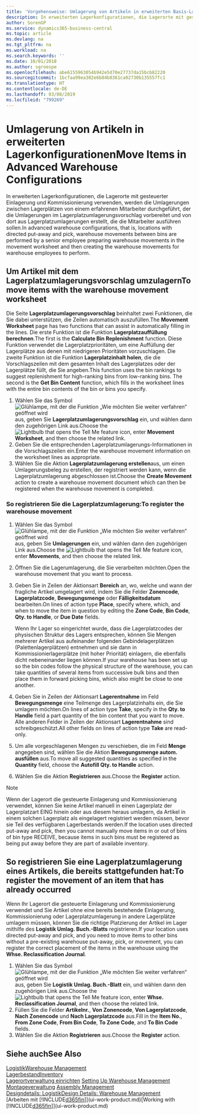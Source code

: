 ```yaml
---
title: 'Vorgehensweise: Umlagerung von Artikeln in erweiterten Basis-Lagerkonfigurationen | Microsoft Docs'
description: In erweiterten Lagerkonfigurationen, die Lagerorte mit gesteuerter Einlagerung und Kommissionierung verwenden, werden die Umlagerungen zwischen Lagerplätzen von einem erfahrenen Mitarbeiter durchgeführt, der die Umlagerungen im Lagerplatzumlagerungsvorschlag vorbereitet und von dort aus Lagerplatzumlagerungen erstellt, die die Mitarbeiter ausführen sollen.
author: SorenGP
ms.service: dynamics365-business-central
ms.topic: article
ms.devlang: na
ms.tgt_pltfrm: na
ms.workload: na
ms.search.keywords: ''
ms.date: 10/01/2018
ms.author: sgroespe
ms.openlocfilehash: abe6155963054b942e5d70e27737da15bcb82220
ms.sourcegitcommit: 1bcfaa99ea302e6b84b8361ca02730b135557fc1
ms.translationtype: HT
ms.contentlocale: de-DE
ms.lasthandoff: 03/08/2019
ms.locfileid: "799269"
---
```

# <a name="move-items-in-advanced-warehouse-configurations"></a><span data-ttu-id="e7587-103">Umlagerung von Artikeln in erweiterten Lagerkonfigurationen</span><span class="sxs-lookup"><span data-stu-id="e7587-103">Move Items in Advanced Warehouse Configurations</span></span>
<span data-ttu-id="e7587-104">In erweiterten Lagerkonfigurationen, die Lagerorte mit gesteuerter Einlagerung und Kommissionierung verwenden, werden die Umlagerungen zwischen Lagerplätzen von einem erfahrenen Mitarbeiter durchgeführt, der die Umlagerungen im Lagerplatzumlagerungsvorschlag vorbereitet und von dort aus Lagerplatzumlagerungen erstellt, die die Mitarbeiter ausführen sollen.</span><span class="sxs-lookup"><span data-stu-id="e7587-104">In advanced warehouse configurations, that is, locations with directed put-away and pick, warehouse movements between bins are performed by a senior employee preparing warehouse movements in the movement worksheet and then creating the warehouse movements for warehouse employees to perform.</span></span>  

## <a name="to-move-items-with-the-warehouse-movement-worksheet"></a><span data-ttu-id="e7587-105">Um Artikel mit dem Lagerplatzumlagerungsvorschlag umzulagern</span><span class="sxs-lookup"><span data-stu-id="e7587-105">To move items with the warehouse movement worksheet</span></span>
<span data-ttu-id="e7587-106">Die Seite **Lagerplatzumlagerungsvorschlag** beinhaltet zwei Funktionen, die Sie dabei unterstützen, die Zeilen automatisch auszufüllen.</span><span class="sxs-lookup"><span data-stu-id="e7587-106">The **Movement Worksheet** page has two functions that can assist in automatically filling in the lines.</span></span> <span data-ttu-id="e7587-107">Die erste Funktion ist die Funktion **Lagerplatzauffüllung berechnen**.</span><span class="sxs-lookup"><span data-stu-id="e7587-107">The first is the **Calculate Bin Replenishment** function.</span></span> <span data-ttu-id="e7587-108">Diese Funktion verwendet die Lagerplatzprioritäten, um eine Auffüllung der Lagerplätze aus denen mit niedrigeren Prioritäten vorzuschlagen. Die zweite Funktion ist die Funktion **Lagerplatzinhalt holen**, die die Vorschlagszeilen mit dem gesamten Inhalt des Lagerplatzes oder der Lagerplätze füllt, die Sie angeben.</span><span class="sxs-lookup"><span data-stu-id="e7587-108">This function uses the bin rankings to suggest replenishment for high-ranking bins from low-ranking bins. The second is the **Get Bin Content** function, which fills in the worksheet lines with the entire bin contents of the bin or bins you specify.</span></span>

1.  <span data-ttu-id="e7587-109">Wählen Sie das Symbol ![Glühlampe, mit der die Funktion „Wie möchten Sie weiter verfahren“ geöffnet wird](media/ui-search/search_small.png "Wie möchten Sie weiter verfahren?") aus, geben Sie **Lagerplatzumlagerungsvorschlag** ein, und wählen dann den zugehörigen Link aus.</span><span class="sxs-lookup"><span data-stu-id="e7587-109">Choose the ![Lightbulb that opens the Tell Me feature](media/ui-search/search_small.png "Tell me what you want to do") icon, enter **Movement Worksheet**, and then choose the related link.</span></span>  
2.  <span data-ttu-id="e7587-110">Geben Sie die entsprechenden Lagerplatzumlagerungs-Informationen in die Vorschlagszeilen ein.</span><span class="sxs-lookup"><span data-stu-id="e7587-110">Enter the warehouse movement information on the worksheet lines as appropriate.</span></span>  
3. <span data-ttu-id="e7587-111">Wählen Sie die Aktion **Lagerplatzumlagerung erstellen**aus, um einen Umlagerungsbeleg zu erstellen, der registriert werden kann, wenn die Lagerplatzumlagerung abgeschlossen ist.</span><span class="sxs-lookup"><span data-stu-id="e7587-111">Choose the **Create Movement** action to create a warehouse movement document which can then be registered when the warehouse movement is completed.</span></span>  

### <a name="to-register-the-warehouse-movement"></a><span data-ttu-id="e7587-112">So registrieren Sie die Lagerplatzumlagerung:</span><span class="sxs-lookup"><span data-stu-id="e7587-112">To register the warehouse movement</span></span>  
1.  <span data-ttu-id="e7587-113">Wählen Sie das Symbol ![Glühlampe, mit der die Funktion „Wie möchten Sie weiter verfahren“ geöffnet wird](media/ui-search/search_small.png "Wie möchten Sie weiter verfahren?") aus, geben Sie **Umlagerungen** ein, und wählen dann den zugehörigen Link aus.</span><span class="sxs-lookup"><span data-stu-id="e7587-113">Choose the ![Lightbulb that opens the Tell Me feature](media/ui-search/search_small.png "Tell me what you want to do") icon, enter **Movements**, and then choose the related link.</span></span>  
2.  <span data-ttu-id="e7587-114">Öffnen Sie die Lagerumlagerung, die Sie verarbeiten möchten.</span><span class="sxs-lookup"><span data-stu-id="e7587-114">Open the warehouse movement that you want to process.</span></span>  
3.  <span data-ttu-id="e7587-115">Geben Sie in Zeilen der Aktionsart **Bereich** an, wo, welche und wann der fragliche Artikel umgelagert wird, indem Sie die Felder **Zonencode**, **Lagerplatzcode**, **Bewegungsmenge** oder **Fälligkeitsdatum** bearbeiten.</span><span class="sxs-lookup"><span data-stu-id="e7587-115">On lines of action type **Place**, specify where, which, and when to move the item in question by editing the **Zone Code**, **Bin Code**, **Qty. to Handle**, or **Due Date** fields.</span></span>  

    <span data-ttu-id="e7587-116">Wenn Ihr Lager so eingerichtet wurde, dass die Lagerplatzcodes der physischen Struktur des Lagers entsprechen, können Sie Mengen mehrerer Artikel aus aufeinander folgenden Gebindelagerplätzen (Palettenlagerplätzen) entnehmen und sie dann in Kommissionierlagerplätze (mit hoher Priorität) einlagern, die ebenfalls dicht nebeneinander liegen können.</span><span class="sxs-lookup"><span data-stu-id="e7587-116">If your warehouse has been set up so the bin codes follow the physical structure of the warehouse, you can take quantities of several items from successive bulk bins and then place them in forward picking bins, which also might be close to one another.</span></span>  
4.  <span data-ttu-id="e7587-117">Geben Sie in Zeilen der Aktionsart **Lagerentnahme** im Feld **Bewegungsmenge** eine Teilmenge des Lagerplatzinhalts ein, die Sie umlagern möchten.</span><span class="sxs-lookup"><span data-stu-id="e7587-117">On lines of action type **Take**, specify in the **Qty. to Handle** field a part quantity of the bin content that you want to move.</span></span> <span data-ttu-id="e7587-118">Alle anderen Felder in Zeilen der Aktionsart **Lagerentnahme** sind schreibgeschützt.</span><span class="sxs-lookup"><span data-stu-id="e7587-118">All other fields on lines of action type **Take** are read-only.</span></span>  
5.  <span data-ttu-id="e7587-119">Um alle vorgeschlagenen Mengen zu verschieben, die im Feld **Menge** angegeben sind, wählen Sie die Aktion **Bewegungsmenge autom. ausfüllen** aus.</span><span class="sxs-lookup"><span data-stu-id="e7587-119">To move all suggested quantities as specified in the **Quantity** field, choose the **Autofill Qty. to Handle** action.</span></span>  
6. <span data-ttu-id="e7587-120">Wählen Sie die Aktion **Registrieren** aus.</span><span class="sxs-lookup"><span data-stu-id="e7587-120">Choose the **Register** action.</span></span>  

> [!NOTE]  
>  <span data-ttu-id="e7587-121">Wenn der Lagerort die gesteuerte Einlagerung und Kommissionierung verwendet, können Sie keine Artikel manuell in einen Lagerplatz der Lagerplatzart EING hinein oder aus diesem heraus umlagern, da Artikel in einem solchen Lagerplatz als eingelagert registriert werden müssen, bevor sie Teil des verfügbaren Lagerbestands werden.</span><span class="sxs-lookup"><span data-stu-id="e7587-121">If the location uses directed put-away and pick, then you cannot manually move items in or out of bins of bin type RECEIVE, because items in such bins must be registered as being put away before they are part of available inventory.</span></span>

## <a name="to-register-the-movement-of-an-item-that-has-already-occurred"></a><span data-ttu-id="e7587-122">So registrieren Sie eine Lagerplatzumlagerung eines Artikels, die bereits stattgefunden hat:</span><span class="sxs-lookup"><span data-stu-id="e7587-122">To register the movement of an item that has already occurred</span></span>  
<span data-ttu-id="e7587-123">Wenn Ihr Lagerort die gesteuerte Einlagerung und Kommissionierung verwendet und Sie Artikel ohne eine bereits bestehende Einlagerung, Kommissionierung oder Lagerplatzumlagerung in andere Lagerplätze umlagern müssen, können Sie die richtige Platzierung der Artikel im Lager mithilfe des **Logistik Umlag. Buch.-Blatts** registrieren.</span><span class="sxs-lookup"><span data-stu-id="e7587-123">If your location uses directed put-away and pick, and you need to move items to other bins without a pre-existing warehouse put-away, pick, or movement, you can register the correct placement of the items in the warehouse using the **Whse. Reclassification Journal**.</span></span>

1.  <span data-ttu-id="e7587-124">Wählen Sie das Symbol ![Glühlampe, mit der die Funktion „Wie möchten Sie weiter verfahren“ geöffnet wird](media/ui-search/search_small.png "Wie möchten Sie weiter verfahren?") aus, geben Sie **Logistik Umlag. Buch.-Blatt** ein, und wählen dann den zugehörigen Link aus.</span><span class="sxs-lookup"><span data-stu-id="e7587-124">Choose the ![Lightbulb that opens the Tell Me feature](media/ui-search/search_small.png "Tell me what you want to do") icon, enter **Whse. Reclassification Journal**, and then choose the related link.</span></span>  
2.  <span data-ttu-id="e7587-125">Füllen Sie die Felder **Artikelnr.**, **Von Zonencode**, **Von Lagerplatzcode**, **Nach Zonencode** und **Nach Lagerplatzcode** aus.</span><span class="sxs-lookup"><span data-stu-id="e7587-125">Fill in the **Item No.**, **From Zone Code**, **From Bin Code**, **To Zone Code**, and **To Bin Code** fields.</span></span>  
3.  <span data-ttu-id="e7587-126">Wählen Sie die Aktion **Registrieren** aus.</span><span class="sxs-lookup"><span data-stu-id="e7587-126">Choose the **Register** action.</span></span>  

## <a name="see-also"></a><span data-ttu-id="e7587-127">Siehe auch</span><span class="sxs-lookup"><span data-stu-id="e7587-127">See Also</span></span>  
[<span data-ttu-id="e7587-128">Logistik</span><span class="sxs-lookup"><span data-stu-id="e7587-128">Warehouse Management</span></span>](warehouse-manage-warehouse.md)  
[<span data-ttu-id="e7587-129">Lagerbestand</span><span class="sxs-lookup"><span data-stu-id="e7587-129">Inventory</span></span>](inventory-manage-inventory.md)  
<span data-ttu-id="e7587-130">[Lagerortverwaltung einrichten](warehouse-setup-warehouse.md)   </span><span class="sxs-lookup"><span data-stu-id="e7587-130">[Setting Up Warehouse Management](warehouse-setup-warehouse.md)   </span></span>  
<span data-ttu-id="e7587-131">[Montageverwaltung](assembly-assemble-items.md)  </span><span class="sxs-lookup"><span data-stu-id="e7587-131">[Assembly Management](assembly-assemble-items.md)  </span></span>  
[<span data-ttu-id="e7587-132">Designdetails: Logistik</span><span class="sxs-lookup"><span data-stu-id="e7587-132">Design Details: Warehouse Management</span></span>](design-details-warehouse-management.md)  
<span data-ttu-id="e7587-133">[Arbeiten mit [!INCLUDE[d365fin](includes/d365fin_md.md)]](ui-work-product.md)</span><span class="sxs-lookup"><span data-stu-id="e7587-133">[Working with [!INCLUDE[d365fin](includes/d365fin_md.md)]](ui-work-product.md)</span></span>
